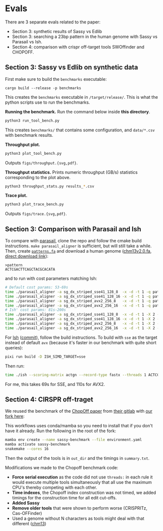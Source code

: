 # Evals

There are 3 separate evals related to the paper:
- Section 3: synthetic results of Sassy vs Edlib
- Section 3: searching a 23bp pattern in the human genome with Sassy vs Parasail
  vs Ish.
- Section 4: comparison with crispr off-target tools SWOffinder and CHOPOFF.


## Section 3: Sassy vs Edlib on synthetic data
First make sure to build the `benchmarks` executable:

`cargo build --release -p benchmarks`

This creates the `benchmarks` executable in `/target/release/`.
This is what the python scripts use to run the benchmarks. 


**Running the benchmark.**
Run the command below inside **this directory**.
```bash
python3 run_tool_bench.py
```
This creates `benchmarks/` that contains some configuration, and `data/*.csv`
with benchmark results.

**Throughput plot.**
```bash
python3 plot_tool_bench.py
```
Outputs `figs/throughput.{svg,pdf}`.

**Throughput statistics.**
Prints numeric throughput (GB/s) statistics corresponding to the plot above.
```bash
python3 throughput_stats.py results_*.csv
```

**Trace plot.**
```bash
python3 plot_trace_bench.py
```
Outputs `figs/trace.{svg,pdf}`.

## Section 3: Comparison with Parasail and Ish

To compare with [parasail](https://github.com/jeffdaily/parasail),
clone the repo and follow the cmake build instructions.
`make parasail_aligner` is sufficient, but will still take a while.
Then, create [`patterns.fa`](./patterns.fa) and download a human genome ([chm13v2.0.fa](https://github.com/marbl/CHM13?tab=readme-ov-file#t2t-chm13v20-t2t-chm13y), [direct download
link](https://s3-us-west-2.amazonaws.com/human-pangenomics/T2T/CHM13/assemblies/analysis_set/chm13v2.0.fa.gz)):

```text
>pattern
ACTCGACTTCAGCTACGCACATA
```

and to run with cost parameters matching Ish:

```bash
# Default cost params: 53-69s
time ./parasail_aligner -a sg_dx_striped_sse41_128_8  -x -d -t 1 -q patterns.fa -f chm13v2.0.fa -v -V
time ./parasail_aligner -a sg_dx_striped_sse41_128_16 -x -d -t 1 -q patterns.fa -f chm13v2.0.fa -v -V
time ./parasail_aligner -a sg_dx_striped_avx2_256_8   -x -d -t 1 -q patterns.fa -f chm13v2.0.fa -v -V
time ./parasail_aligner -a sg_dx_striped_avx2_256_16  -x -d -t 1 -q patterns.fa -f chm13v2.0.fa -v -V
# Ish' cost params: 81s-200s
time ./parasail_aligner -a sg_dx_striped_sse41_128_8  -x -d -t 1 -X 2 -M 2 -o 3 -e 1 -q patterns.fa -f chm13v2.0.fa -v -V
time ./parasail_aligner -a sg_dx_striped_sse41_128_16 -x -d -t 1 -X 2 -M 2 -o 3 -e 1 -q patterns.fa -f chm13v2.0.fa -v -V
time ./parasail_aligner -a sg_dx_striped_avx2_256_8   -x -d -t 1 -X 2 -M 2 -o 3 -e 1 -q patterns.fa -f chm13v2.0.fa -v -V
time ./parasail_aligner -a sg_dx_striped_avx2_256_16  -x -d -t 1 -X 2 -M 2 -o 3 -e 1 -q patterns.fa -f chm13v2.0.fa -v -V
```

For [Ish](https://github.com/BioRadOpenSource/ish) ([commit](https://github.com/BioRadOpenSource/ish/commit/92f4fad04142f2f7d08770feec66f928ee1f7079)), follow the build
instructions. To build with `sse` as the target instead of default `avx`
(because it's faster in our benchmark with quite short queries):
``` bash
pixi run build -D ISH_SIMD_TARGET=sse
```
Then run:

``` bash
time ./ish --scoring-matrix actgn --record-type fastx --threads 1 ACTCGACTTCAGCTACGCACATA chm13v2.0.fa
```

For me, this takes 69s for SSE, and 110s for AVX2.


## Section 4: CIRSPR off-traget
We reused the benchmark of the
[ChopOff paper](https://www.biorxiv.org/content/10.1101/2025.01.06.603201v1.full.pdf)
from
[their gitlab](https://git.app.uib.no/valenlab/chopoff-benchmark/-/tree/master?ref_type=heads)
with
[our fork here](https://github.com/rickbeeloo/sassy-crispr-bench):

This workflows uses conda/mamba so you need to install that if you don't have it already.
Run the following in the root of the fork:

```bash
mamba env create --name sassy-benchmark --file environment.yaml
mamba activate sassy-benchmark
snakemake --cores 16
```
Then the output of the tools is in `out_dir` and the timings in `summary.txt`.

Modifications we made to the Chopoff benchmark code:
- **Force serial execution** as the code did not use `threads:` in each rule it would execute multiple tools simultaneously that all use the maximum 
CPU's thereby competing with each other. 
- **Time indexes**, the Chopoff index construction was not timed, we added timings for the construction time for all edit cut-offs.
- **Added Sassy**
- **Remove older tools** that were shown to perform worse (CRISPRITz, Cas-OFFinder)
- Used a genome without N characters as tools might deal with that different ([chm13](https://github.com/marbl/CHM13))

